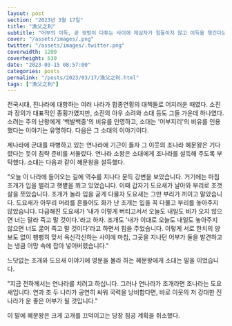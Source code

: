 ```yaml
---
layout: post
section: "2023년 3월 17일"
title: "漁父之利"
subtitle: "어부의 이득, 곧 쌍방이 다투는 사이에 제삼자가 힘들이지 않고 이득을 챙긴다는 말이다."
cover: "/assets/images/.png"
twitter: "/assets/images/.twitter.png"
coverwidth: 1200
coverheight: 630
date: "2023-03-15 08:57:00"
categories: posts
permalink: "/posts/2023/03/17/漁父之利.html"
tags: ["漁父之利"]
---
```


전국시대, 진나라에 대항하는 여러 나라가 합종연횡의 대첵들로 어지러운 때였다. 소진과 장의가 대표적인 종횡가였지만, 소진의 아우 소려와 소대 등도 그들 가운데 하나였다. 소려는 주의 난왕에게 '백발백중'의 비유를 인영하고, 소대는 '어부지리'의 비유를 인용했다는 이야기는 유명하다. 다음은 그 소대의 이야기이다.

제나라에 군대를 파병하고 있는 연나라에 기근이 들자 그 이웃의 조나라 혜문왕은 기다렸다는 듯이 침략 준비를 서둘렀다. 연나라 소왕은 소대에게 조나라를 설득해 주도록 부탁했다. 소대는 다음과 같이 혜문왕을 설득했다.

"오늘 이 나라에 들어오는 길에 역수를 지나다 문득 강변을 보았습니다. 거기에는 마침 조개가 입을 벌리고 햇볕을 쬐고 있었습니다. 이때 갑자기 도요새가 날아와 부리로 조갯살을 쪼았습니다. 조개가 놀라 입을 굳게 다물자 도요새는 그만 부리가 끼이고 말았습니다. 도요새가 아무리 머리를 흔들어도 화가 난 조개는 입을 꼭 다물고 부리를 놓아주지 않았습니다. 다급해진 도요새가 '내가 이렇게 버티고서서 오늘도 내일도 비가 오지 않으면 너는 말라 죽고 말 것이다.'라고 하자. 조개도 '내가 이대로 오늘도 내일도 놓아주지 않으면 너도 굶어 죽고 말 것이다'라고 하면서 힘을 주었습니다. 이렇게 서로 한치의 양보도 없이 팽팽히 맞서 옥신각신하는 사이에 마침, 그곳을 지나던 어부가 둘을 발견하고는 냉큼 어망 속에 잡아 넣어버렸습니다."

느닷없는 조개와 도요새 이야기에 영문을 몰라 하는 혜문왕에게 소대는 말을 이었습니다.

"지금 전하께서는 연나라를 치려고 하십니다. 그러나 연나라가 조개라면 조나라는 도요새입니다. 연과 조 두 나라가 공연히 싸워 국력을 낭비함다면, 바로 이웃의 저 강대한 진나라가 운 좋은 어부가 될 것입니다."

이 말에 혜문왕은 크게 고개를 끄덕이고는 당장 침공 계획을 취소했다.

